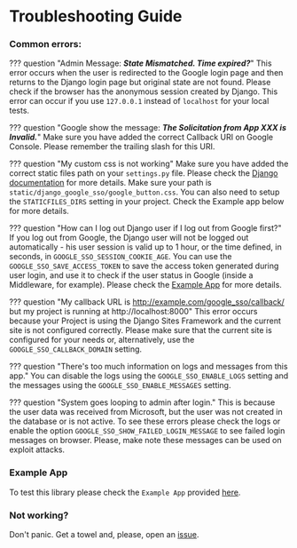 # Troubleshooting Guide

### Common errors:

??? question "Admin Message: _**State Mismatched. Time expired?**_"
    This error occurs when the user is redirected to the Google login page and then returns to the Django login page but
    original state are not found. Please check if the browser has the anonymous session created by Django. This error
    can occur if you use `127.0.0.1` instead of `localhost` for your local tests.

??? question "Google show the message: _**The Solicitation from App XXX is Invalid.**_"
    Make sure you have added the correct Callback URI on Google Console. Please remember the trailing slash for this URI.

??? question "My custom css is not working"
    Make sure you have added the correct static files path on your `settings.py` file. Please check the
    [Django documentation](https://docs.djangoproject.com/en/4.2/howto/static-files/) for more details. Make sure your
    path is `static/django_google_sso/google_button.css`. You can also need to setup the `STATICFILES_DIRS` setting in
    your project. Check the Example app below for more details.

??? question "How can I log out Django user if I log out from Google first?"
    If you log out from Google, the Django user will not be logged out automatically - his user session is valid up to
    1 hour, or the time defined, in seconds, in `GOOGLE_SSO_SESSION_COOKIE_AGE`. You can use the `GOOGLE_SSO_SAVE_ACCESS_TOKEN`
    to save the access token generated during user login, and use it to check if the user status in Google (inside a
    Middleware, for example). Please check the [Example App](https://github.com/megalus/django-google-sso/tree/main/example_google_app)
    for more details.

??? question "My callback URL is http://example.com/google_sso/callback/ but my project is running at http://localhost:8000"
    This error occurs because your Project is using the Django Sites Framework and the current site is not configured correctly.
    Please make sure that the current site is configured for your needs or, alternatively, use the `GOOGLE_SSO_CALLBACK_DOMAIN` setting.

??? question "There's too much information on logs and messages from this app."
    You can disable the logs using the `GOOGLE_SSO_ENABLE_LOGS` setting and the messages using the `GOOGLE_SSO_ENABLE_MESSAGES` setting.

??? question "System goes looping to admin after login."
    This is because the user data was received from Microsoft, but the user was not created in the database or is not active.
    To see these errors please check the logs or enable the option `GOOGLE_SSO_SHOW_FAILED_LOGIN_MESSAGE` to see failed
    login messages on browser. Please, make note these messages can be used on exploit attacks.

### Example App

To test this library please check the `Example App` provided [here](https://github.com/megalus/django-google-sso/tree/main/example_google_app).

### Not working?

Don't panic. Get a towel and, please, open an [issue](https://github.com/megalus/django-google-sso/issues).
